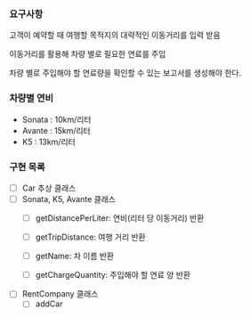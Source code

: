 ### 요구사항
고객이 예약할 때 여행할 목적지의 대략적인 이동거리를 입력 받음

이동거리를 활용해 차량 별로 필요한 연료를 주입

차량 별로 주입해야 할 연료량을 확인할 수 있는 보고서를 생성해야 한다.

### 차량별 연비
* Sonata : 10km/리터
* Avante : 15km/리터
* K5 : 13km/리터


### 구현 목록

- [ ] Car 추상 클래스
- [ ] Sonata, K5, Avante 클래스
  - [ ] getDistancePerLiter: 연비(리터 당 이동거리) 반환
  - [ ] getTripDistance: 여행 거리 반환
  - [ ] getName: 차 이름 반환
  - [ ] getChargeQuantity: 주입해야 할 연료 양 반환


- [ ] RentCompany 클래스
  - [ ] addCar
